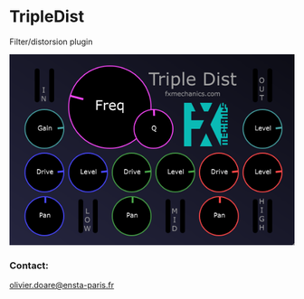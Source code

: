 # TripleDist

Filter/distorsion plugin

![image info](./doc/TripleDist_screen.png)

### Contact:
olivier.doare@ensta-paris.fr

